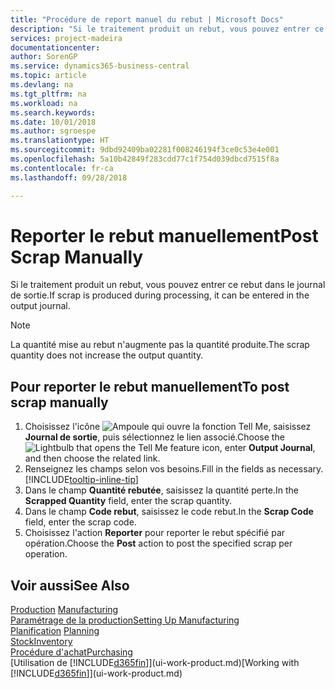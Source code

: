 ```yaml
---
title: "Procédure de report manuel du rebut | Microsoft Docs"
description: "Si le traitement produit un rebut, vous pouvez entrer ce rebut dans le journal de sortie. Remarquez que la quantité perte n'augmente pas la quantité produite."
services: project-madeira
documentationcenter: 
author: SorenGP
ms.service: dynamics365-business-central
ms.topic: article
ms.devlang: na
ms.tgt_pltfrm: na
ms.workload: na
ms.search.keywords: 
ms.date: 10/01/2018
ms.author: sgroespe
ms.translationtype: HT
ms.sourcegitcommit: 9dbd92409ba02281f008246194f3ce0c53e4e001
ms.openlocfilehash: 5a10b42849f283cdd77c1f754d039dbcd7515f8a
ms.contentlocale: fr-ca
ms.lasthandoff: 09/28/2018

---
```

# <a name="post-scrap-manually"></a><span data-ttu-id="fa24e-104">Reporter le rebut manuellement</span><span class="sxs-lookup"><span data-stu-id="fa24e-104">Post Scrap Manually</span></span>
<span data-ttu-id="fa24e-105">Si le traitement produit un rebut, vous pouvez entrer ce rebut dans le journal de sortie.</span><span class="sxs-lookup"><span data-stu-id="fa24e-105">If scrap is produced during processing, it can be entered in the output journal.</span></span> 

> [!NOTE]
> <span data-ttu-id="fa24e-106">La quantité mise au rebut n'augmente pas la quantité produite.</span><span class="sxs-lookup"><span data-stu-id="fa24e-106">The scrap quantity does not increase the output quantity.</span></span>  

## <a name="to-post-scrap-manually"></a><span data-ttu-id="fa24e-107">Pour reporter le rebut manuellement</span><span class="sxs-lookup"><span data-stu-id="fa24e-107">To post scrap manually</span></span>  
1. <span data-ttu-id="fa24e-108">Choisissez l'icône ![Ampoule qui ouvre la fonction Tell Me](media/ui-search/search_small.png "Dites-moi ce que vous voulez faire"), saisissez **Journal de sortie**, puis sélectionnez le lien associé.</span><span class="sxs-lookup"><span data-stu-id="fa24e-108">Choose the ![Lightbulb that opens the Tell Me feature](media/ui-search/search_small.png "Tell me what you want to do") icon, enter **Output Journal**, and then choose the related link.</span></span>  
2. <span data-ttu-id="fa24e-109">Renseignez les champs selon vos besoins.</span><span class="sxs-lookup"><span data-stu-id="fa24e-109">Fill in the fields as necessary.</span></span> [!INCLUDE[tooltip-inline-tip](includes/tooltip-inline-tip_md.md)]  
3. <span data-ttu-id="fa24e-110">Dans le champ **Quantité rebutée**, saisissez la quantité perte.</span><span class="sxs-lookup"><span data-stu-id="fa24e-110">In the **Scrapped Quantity** field, enter the scrap quantity.</span></span>  
4. <span data-ttu-id="fa24e-111">Dans le champ **Code rebut**, saisissez le code rebut.</span><span class="sxs-lookup"><span data-stu-id="fa24e-111">In the **Scrap Code** field, enter the scrap code.</span></span>  
5. <span data-ttu-id="fa24e-112">Choisissez l'action **Reporter** pour reporter le rebut spécifié par opération.</span><span class="sxs-lookup"><span data-stu-id="fa24e-112">Choose the **Post** action to post the specified scrap per operation.</span></span>  

## <a name="see-also"></a><span data-ttu-id="fa24e-113">Voir aussi</span><span class="sxs-lookup"><span data-stu-id="fa24e-113">See Also</span></span>  
<span data-ttu-id="fa24e-114">[Production](production-manage-manufacturing.md)  </span><span class="sxs-lookup"><span data-stu-id="fa24e-114">[Manufacturing](production-manage-manufacturing.md)  </span></span>  
[<span data-ttu-id="fa24e-115">Paramétrage de la production</span><span class="sxs-lookup"><span data-stu-id="fa24e-115">Setting Up Manufacturing</span></span>](production-configure-production-processes.md)  
<span data-ttu-id="fa24e-116">[Planification](production-planning.md)    </span><span class="sxs-lookup"><span data-stu-id="fa24e-116">[Planning](production-planning.md)    </span></span>  
[<span data-ttu-id="fa24e-117">Stock</span><span class="sxs-lookup"><span data-stu-id="fa24e-117">Inventory</span></span>](inventory-manage-inventory.md)  
[<span data-ttu-id="fa24e-118">Procédure d'achat</span><span class="sxs-lookup"><span data-stu-id="fa24e-118">Purchasing</span></span>](purchasing-manage-purchasing.md)  
<span data-ttu-id="fa24e-119">[Utilisation de [!INCLUDE[d365fin](includes/d365fin_md.md)]](ui-work-product.md)</span><span class="sxs-lookup"><span data-stu-id="fa24e-119">[Working with [!INCLUDE[d365fin](includes/d365fin_md.md)]](ui-work-product.md)</span></span>

